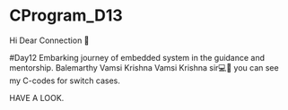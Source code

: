# CProgram_D13

Hi Dear Connection 👋

#Day12 Embarking journey of embedded system in the guidance and mentorship. Balemarthy Vamsi Krishna Vamsi Krishna sir💻📙 you can see my C-codes for switch cases.

HAVE A LOOK.

